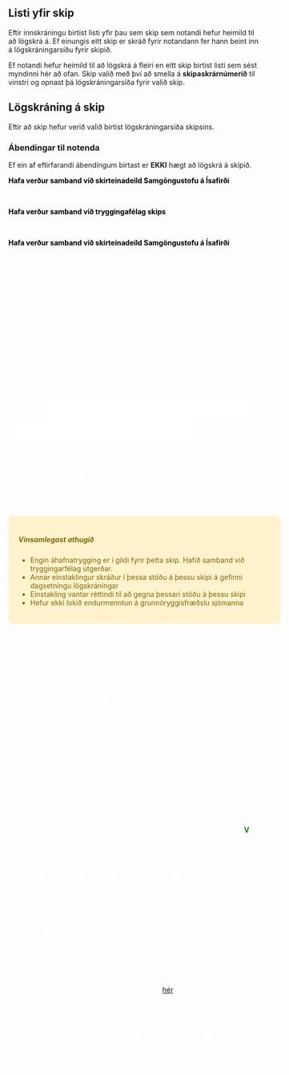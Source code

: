 ## Listi yfir skip

Eftir innskráningu birtist listi yfir þau sem skip sem notandi hefur heimild til að lögskrá á. Ef einungis eitt skip er skráð fyrir notandann fer hann beint inn á lögskráningarsíðu fyrir skipið.

<!-- <figure>
  <img src='/images/log/log-skipalisti.png'>
  <figcaption>Skip sem lögskráningaraðili hefur leyfi til þess að lögskrá á</figcaption>
</figure> -->

Ef notandi hefur heimild til að lögskrá á fleiri en eitt skip birtist listi sem sést myndinni hér að ofan. Skip valið með því að smella á **skipaskrárnúmerið** til vinstri og opnast þá lögskráningarsíða fyrir valið skip.



## Lögskráning á skip

Eftir að skip hefur verið valið birtist lögskráningarsíða skipsins.

<!-- <figure>
  <img src='/images/log/log-logskra.png'>
  <figcaption>Lögskráningarsíða skips.</figcaption>
</figure> -->


### Ábendingar til notenda

Ef ein af eftirfarandi ábendingum birtast er **EKKI** hægt að lögskrá á skipið. 

<Badge text="Haffæriskírteini ógilt" style="background: #ffc107 !important; color: black;"/>

**Hafa verður samband við skírteinadeild Samgöngustofu á Ísafirði**

<br/>
<Badge text="Vantar áhafnatryggingu" style="background: #ffc107 !important; color: black;"/>

**Hafa verður samband við tryggingafélag skips**

<br/>
<Badge text="Farþegaleyfi ógilt" style="background: #ffc107 !important; color: black;"/>

**Hafa verður samband við skírteinadeild Samgöngustofu á Ísafirði**

<!-- <Badge text="Engin gild farþegatrygging" style="background: #ffc107 !important; color: black;"/> -->



<Badge text="Haffæriskírteini í gildi til 03.04.2023" style="background: #17a2b8 !important; color: white;"/>


### Lögskrá einstakling

<br/>

<!-- <figure>
  <img src='/images/log/log-skra-nafn.png'>
  <figcaption>Skráningarform til að lögskrá einstakling </figcaption>
</figure> -->

::: info Ábending
Bendum á að bæði er hægt að skrá kennitölu eða nafn einstaklings, og ekki þarf að skrá fullt nafn - kerfið flettir upp þegar hluti af kennitölu eða nafn einstaklings hefur verið skrá í reitinn.
:::


<br/>




### Áður lögskráðir á skipið

Í stað þess að skrá kennitölu eða nafn einstaklings má smella á leitar hnappinnn til hliðar og birtist þá listi yfir þá einstaklinga sem hafa áður verið skráðir á skipið. Nota má leitar gluggann efst til að sía úr listanum.

Smellt er á <Badge text="+" style="margin-top: -2px; background: white; color: var(--s-green); font-size: 40px"/> táknið til þess að velja tiltekinn einstakling.




### Ábendingr vegna skráningar einstaklings

Ef ein af eftirtöldum ábendingum birtast er **EKKI** hægt að lögskrá viðkomandi. Hafa verður samband við lögskráningardeild Samgöngustofu, eða ef 

<br/>
<div style="padding: 20px; border-radius: 10px; width:100%; background: rgb(255, 243, 205); color: rgb(133, 100, 4);">
<h5>Vinsamlegast athugið</h5>
<ul>
<li>Engin áhafnatrygging er í gildi fyrir þetta skip. Hafið samband við tryggingarfélag útgerðar.</li>
<li>Annar einstaklingur skráður í þessa stöðu á þessu skipi á gefinni dagsetningu lögskráningar</li>
<li>Einstakling vantar réttindi til að gegna þessari stöðu á þessu skipi</li>
<li>Hefur ekki lokið endurmenntun á grunnöryggisfræðslu sjómanna</li>
</ul>
</div>








## Lágmarksmönnun

<br/>
<!-- <figure>
  <img src='/images/log/log-monnun.png'  width="500">
  <figcaption>Lágmarksmönnun miðast við 62 m og 4.408 kW</figcaption>
</figure> -->

Ef græna táknið ! birtist er búið að lögskrá í stöðuna.

Ef rauða táknið ! birtist er **EKKI** búið að lögskrá í stöðuna.



### Sérregla skips

er þegar samþykkt hefur verið frávik frá þeirri mönnunarreglu sem lög og reglur mæla fyrir um sem og þegar Samgöngustofa úrskurðar um mönnun skips, hvort heldur tímabundið eða ótímabundið. Slíkar sérreglur eru að jafnaði háð tilteknum skilyrðum. Athugið að hér er átt við hvaða réttindi og stöður áhöfn þarf að uppfylla á viðkomandi skipi til þess að fullnægja skilyrðum laga. 

<!-- <figure>
  <img src='/images/log/log-serregla.png'>
  <figcaption>Lágmarksmönnun miðast við 62 m og 4.408 kW</figcaption>
</figure>


<figure>
  <img src='/images/log/log-serregla2.png'>
  <figcaption>Sérregla skips</figcaption>
</figure> -->



### Viðbótarstöður
<br/>
<!-- <figure>
  <img src='/images/log/log-vidbotar.png'>
  <figcaption>Lágmarksmönnun miðast við 62 m og 4.408 kW</figcaption>
</figure> -->

Ef skráð hefur verið viðbótarstaða (sjá nánar hér - ) má smella á græna <span style="color: green; font-weight: 700">V</span> táknið og sjá nánari upplýsingar um viðbótarstöðuna. 

<!-- <figure>
  <img src='/images/log/log-vidbotar-itar.png'>
  <figcaption>Viðbótarstaða skipa</figcaption>
</figure> -->



### Lögskráningaraðilar

Hægt er að sjá þá aðila sem hafa heimild til að lögskrá á skip með því að smella á;

 `LÖGSKRÁNINGAR`  &rarr;  `LÖGSKRÁNINGARAÐILAR` 



Aðeins Samgöngustofa og þeir sem sótt hafa um heimild til að lögskrá á skip með því að leggja inn og fá samþykkta slíka umsókn skulu hafa heimild til þess að lögskrá á tiltekið skip. 

Útgerðir skipa geta sótt um að lögskrá sjálfar í gegnum Skútuna. Ef skilyrðum fyrir því að útgerð skips megi lögskrá á skip er fullnægt, úthlutar Samgöngustofa aðgangi til viðkomandi einstaklings sem útgerð skipsins hefur veitt umboð til þess að annast lögskráningu.

Hægt er að sækja um aðgang að lögskráningu [hér](https://eydublod.samgongustofa.is/28635895848971822566)




## Lögskráðir á skip

Birtir lista yfir alla lögskráða einstaklinga, listi raðaður eftir tign og dagsetningu lögskráningar. 
<!-- 
<figure>
  <img src='/images/log/log-logskradir.png'>
  <figcaption>Lögskráðir einstaklingar</figcaption>
</figure> -->







### Stöðubreyta
<br/>
<!-- ![](/images/log/takn-stodubreyta.png) -->
<!-- <figure>
  <img src='/images/log/takn-stodubreyta.png' width="40">
</figure>

Hægt er að stöðubreyta einstakling með að smella á stöðubreyta táknið í lista yfir lögskráða einstaklinga


<figure>
  <img src='/images/log/log-stodubreyta.png' width="500">
  <figcaption>Stöðubreyta einstakling</figcaption>
</figure> -->
